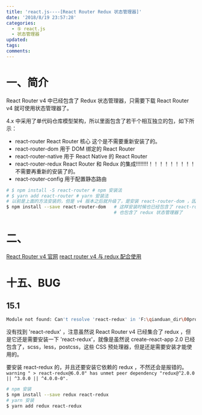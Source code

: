 ```yaml
---
title: 'react.js----[React Router Redux 状态管理器]'
date: '2018/8/19 23:57:28'
categories:
  - ⑤ react.js
  - 状态管理器
updated:
tags:
comments:
---
```


# 一、简介

React Router v4 中已经包含了 Redux 状态管理器，只需要下载 React Router v4 就可使用状态管理器了。

4.x 中采用了单代码仓库模型架构，所以里面包含了若干个相互独立的包，如下所示：

- react-router  React Router 核心 这个是不需要重新安装了的。
- react-router-dom  用于 DOM 绑定的 React Router
- react-router-native  用于 React Native 的 React Router
- react-router-redux  React Router 和 Redux 的集成!!!!!!!!！！！！！！！！！
  不需要再重新的安装了的。
- react-router-config  用于配置静态路由

```BASH
# $ npm install -S react-router # npm 安装法
# $ yarn add react-router # yarn 安装法
# 以前是上面的方法安装的，但是 v4 版本之后就升级了，是安装 react-router-dom ，因为 react-router 不需要显示的安装了
$ npm install --save react-router-dom   # 这样安装时候也已经包含了 react-router
                                        # 也包含了 redux 状态管理器了
```

# 二、

[React Router v4 官网](https://router.happyfe.com/web/guides/redux)
[react router v4 与 redux 配合使用](https://cn.redux.js.org/docs/advanced/UsageWithReactRouter.html)


# 十五、BUG

## 15.1

```BASH
Module not found: Can't resolve 'react-redux' in 'F:\qianduan_dir\00program\react.js\test\src\app'
```

没有找到 'react-redux' ，注意虽然说 React Router v4 已经集合了 redux ，但是它还是需要安装一下 'react-redux'，就像是虽然说 create-react-app 2.0 已经包含了，scss，less，postcss，这些 CSS 预处理器，但是还是需要安装才能使用的。

要安装 react-redux 的，并且还要安装它依赖的 redux ，不然还会是报错的。
`warning " > react-redux@6.0.0" has unmet peer dependency "redux@^2.0.0 || ^3.0.0 || ^4.0.0-0".`

```BASH
# npm 安装
$ npm install --save redux react-redux
# yarn 安装
$ yarn add redux react-redux
```